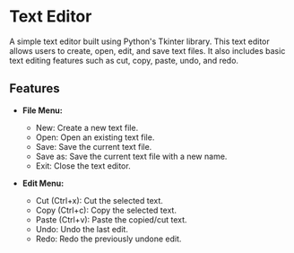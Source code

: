 # Text Editor

A simple text editor built using Python's Tkinter library. This text editor allows users to create, open, edit, and save text files. It also includes basic text editing features such as cut, copy, paste, undo, and redo.

## Features

- **File Menu:**
  - New: Create a new text file.
  - Open: Open an existing text file.
  - Save: Save the current text file.
  - Save as: Save the current text file with a new name.
  - Exit: Close the text editor.

- **Edit Menu:**
  - Cut (Ctrl+x): Cut the selected text.
  - Copy (Ctrl+c): Copy the selected text.
  - Paste (Ctrl+v): Paste the copied/cut text.
  - Undo: Undo the last edit.
  - Redo: Redo the previously undone edit.

